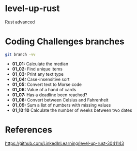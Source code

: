 # level-up-rust
Rust advanced 

# Coding Challenges branches
```sh
git branch -vv
```
- **01_01:** Calculate the median
- **01_02:** Find unique items
- **01_03:** Print any text type
- **01_04:** Case-insensitive sort
- **01_05:** Convert text to Morse code
- **01_06:** Value of a hand of cards
- **01_07:** Has a deadline been reached?
- **01_08:** Convert between Celsius and Fahrenheit
- **01_09:** Sum a list of numbers with missing values
- **01_10:10** Calculate the number of weeks between two dates

# References
https://github.com/LinkedInLearning/level-up-rust-3041143
